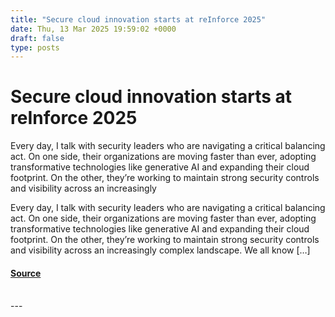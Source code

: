 ```yaml
---
title: "Secure cloud innovation starts at reInforce 2025"
date: Thu, 13 Mar 2025 19:59:02 +0000
draft: false
type: posts
---
```

# Secure cloud innovation starts at reInforce 2025





Every day, I talk with security leaders who are navigating a critical balancing act. On one side, their organizations are moving faster than ever, adopting transformative technologies like generative AI and expanding their cloud footprint. On the other, they’re working to maintain strong security controls and visibility across an increasingly

Every day, I talk with security leaders who are navigating a critical balancing act. On one side, their organizations are moving faster than ever, adopting transformative technologies like generative AI and expanding their cloud footprint. On the other, they’re working to maintain strong security controls and visibility across an increasingly complex landscape. We all know \[…\]

#### [Source](https://aws.amazon.com/blogs/security/secure-cloud-innovation-starts-at-reinforce-2025/)

<br/>
---
